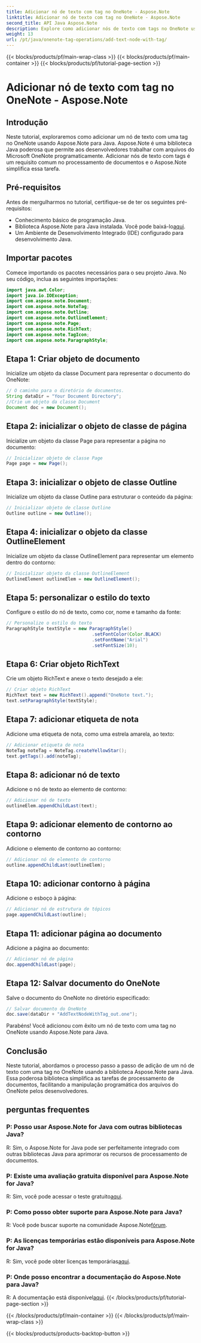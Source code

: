 ```yaml
---
title: Adicionar nó de texto com tag no OneNote - Aspose.Note
linktitle: Adicionar nó de texto com tag no OneNote - Aspose.Note
second_title: API Java Aspose.Note
description: Explore como adicionar nós de texto com tags no OneNote usando Aspose.Note para Java. Fácil, eficiente e amigável ao desenvolvedor. Baixe a biblioteca agora!
weight: 13
url: /pt/java/onenote-tag-operations/add-text-node-with-tag/
---
```


{{< blocks/products/pf/main-wrap-class >}}
{{< blocks/products/pf/main-container >}}
{{< blocks/products/pf/tutorial-page-section >}}

# Adicionar nó de texto com tag no OneNote - Aspose.Note

## Introdução
Neste tutorial, exploraremos como adicionar um nó de texto com uma tag no OneNote usando Aspose.Note para Java. Aspose.Note é uma biblioteca Java poderosa que permite aos desenvolvedores trabalhar com arquivos do Microsoft OneNote programaticamente. Adicionar nós de texto com tags é um requisito comum no processamento de documentos e o Aspose.Note simplifica essa tarefa.
## Pré-requisitos
Antes de mergulharmos no tutorial, certifique-se de ter os seguintes pré-requisitos:
- Conhecimento básico de programação Java.
-  Biblioteca Aspose.Note para Java instalada. Você pode baixá-lo[aqui](https://releases.aspose.com/note/java/).
- Um Ambiente de Desenvolvimento Integrado (IDE) configurado para desenvolvimento Java.
## Importar pacotes
Comece importando os pacotes necessários para o seu projeto Java. No seu código, inclua as seguintes importações:
```java
import java.awt.Color;
import java.io.IOException;
import com.aspose.note.Document;
import com.aspose.note.NoteTag;
import com.aspose.note.Outline;
import com.aspose.note.OutlineElement;
import com.aspose.note.Page;
import com.aspose.note.RichText;
import com.aspose.note.TagIcon;
import com.aspose.note.ParagraphStyle;
```
## Etapa 1: Criar objeto de documento
Inicialize um objeto da classe Document para representar o documento do OneNote:
```java
// O caminho para o diretório de documentos.
String dataDir = "Your Document Directory";
//Crie um objeto da classe Document
Document doc = new Document();
```
## Etapa 2: inicializar o objeto de classe de página
Inicialize um objeto da classe Page para representar a página no documento:
```java
// Inicializar objeto de classe Page
Page page = new Page();
```
## Etapa 3: inicializar o objeto de classe Outline
Inicialize um objeto da classe Outline para estruturar o conteúdo da página:
```java
// Inicializar objeto de classe Outline
Outline outline = new Outline();
```
## Etapa 4: inicializar o objeto da classe OutlineElement
Inicialize um objeto da classe OutlineElement para representar um elemento dentro do contorno:
```java
// Inicializar objeto da classe OutlineElement
OutlineElement outlineElem = new OutlineElement();
```
## Etapa 5: personalizar o estilo do texto
Configure o estilo do nó de texto, como cor, nome e tamanho da fonte:
```java
// Personalize o estilo do texto
ParagraphStyle textStyle = new ParagraphStyle()
                                .setFontColor(Color.BLACK)
                                .setFontName("Arial")
                                .setFontSize(10);
```
## Etapa 6: Criar objeto RichText
Crie um objeto RichText e anexe o texto desejado a ele:
```java
// Criar objeto RichText
RichText text = new RichText().append("OneNote text.");
text.setParagraphStyle(textStyle);
```
## Etapa 7: adicionar etiqueta de nota
Adicione uma etiqueta de nota, como uma estrela amarela, ao texto:
```java
// Adicionar etiqueta de nota
NoteTag noteTag = NoteTag.createYellowStar();
text.getTags().add(noteTag);
```
## Etapa 8: adicionar nó de texto
Adicione o nó de texto ao elemento de contorno:
```java
// Adicionar nó de texto
outlineElem.appendChildLast(text);
```
## Etapa 9: adicionar elemento de contorno ao contorno
Adicione o elemento de contorno ao contorno:
```java
// Adicionar nó de elemento de contorno
outline.appendChildLast(outlineElem);
```
## Etapa 10: adicionar contorno à página
Adicione o esboço à página:
```java
// Adicionar nó de estrutura de tópicos
page.appendChildLast(outline);
```
## Etapa 11: adicionar página ao documento
Adicione a página ao documento:
```java
// Adicionar nó de página
doc.appendChildLast(page);
```
## Etapa 12: Salvar documento do OneNote
Salve o documento do OneNote no diretório especificado:
```java
// Salvar documento do OneNote
doc.save(dataDir + "AddTextNodeWithTag_out.one");
```
Parabéns! Você adicionou com êxito um nó de texto com uma tag no OneNote usando Aspose.Note para Java.
## Conclusão
Neste tutorial, abordamos o processo passo a passo de adição de um nó de texto com uma tag no OneNote usando a biblioteca Aspose.Note para Java. Essa poderosa biblioteca simplifica as tarefas de processamento de documentos, facilitando a manipulação programática dos arquivos do OneNote pelos desenvolvedores.
## perguntas frequentes
### P: Posso usar Aspose.Note for Java com outras bibliotecas Java?
R: Sim, o Aspose.Note for Java pode ser perfeitamente integrado com outras bibliotecas Java para aprimorar os recursos de processamento de documentos.
### P: Existe uma avaliação gratuita disponível para Aspose.Note for Java?
 R: Sim, você pode acessar o teste gratuito[aqui](https://releases.aspose.com/).
### P: Como posso obter suporte para Aspose.Note para Java?
R: Você pode buscar suporte na comunidade Aspose.Note[fórum](https://forum.aspose.com/c/note/28).
### P: As licenças temporárias estão disponíveis para Aspose.Note for Java?
 R: Sim, você pode obter licenças temporárias[aqui](https://purchase.aspose.com/temporary-license/).
### P: Onde posso encontrar a documentação do Aspose.Note para Java?
 R: A documentação está disponível[aqui](https://reference.aspose.com/note/java/).
{{< /blocks/products/pf/tutorial-page-section >}}

{{< /blocks/products/pf/main-container >}}
{{< /blocks/products/pf/main-wrap-class >}}

{{< blocks/products/products-backtop-button >}}
